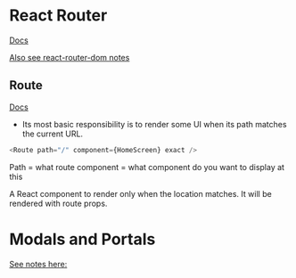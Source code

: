# React Router

[Docs](https://reactrouter.com/)

[Also see react-router-dom notes](https://github.com/Cwarcup/notes/blob/main/root/react/react-notes/react-router-dom.md)

## Route
[Docs](https://v5.reactrouter.com/web/api/Route)
-  Its most basic responsibility is to render some UI when its path matches the current URL.

```js
<Route path="/" component={HomeScreen} exact />
```
Path = what route 
component = what component do you want to display at this

A React component to render only when the location matches. It will be rendered with route props.

# Modals and Portals

[See notes here:](https://github.com/Cwarcup/notes/blob/main/root/Library/misc/Modals.md#modals)